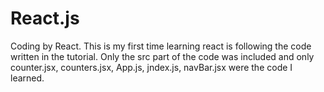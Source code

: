 # React.js
Coding by React.
This is my first time learning react is following the code written in the tutorial. 
Only the src part of the code was included and only counter.jsx, counters.jsx, App.js, jndex.js, navBar.jsx were the code I learned.
